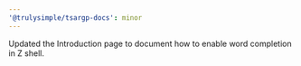 ```yaml
---
'@trulysimple/tsargp-docs': minor
---
```


Updated the Introduction page to document how to enable word completion in Z shell.
